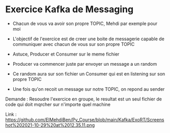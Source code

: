 # Exercice Kafka de Messaging

- Chacun de vous va avoir son propre TOPIC, Mehdi par exemple pour moi

- L'objectif de l'exercice est de creer une boite de messagerie capable de communiquer avec chacun de vous sur son propre TOPIC

- Astuce, Producer et Consumer sur le meme fichier

- Producer va commencer juste par envoyer un message a un random

- Ce random aura sur son fichier un Consumer qui est en listening sur son propre TOPIC

- Une fois qu'on recoit un message sur notre TOPIC, on repond au sender

Demande : Resoudre l'exercice en groupe, le resultat est un seul fichier de code qui doit mqrcher sur n'importe quel machine

Link : https://github.com/ElMehdiBen/Py_Course/blob/main/Kafka/ExoRT/Screenshot%202021-10-29%20at%2012.35.11.png

